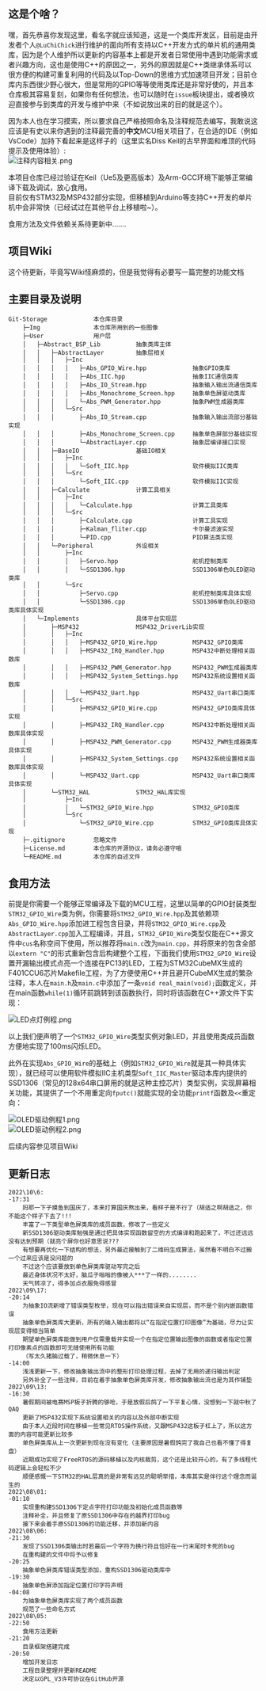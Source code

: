 ## 这是个啥？
嘿，首先恭喜你发现这里，看名字就应该知道，这是一个类库开发区，目前是由开发者个人`@LuChiChick`进行维护的面向所有支持以C++开发方式的单片机的通用类库，因为是个人维护所以更新的内容基本上都是开发者日常使用中遇到功能需求或者兴趣方向，这也是使用C++的原因之一，另外的原因就是C++类继承体系可以很方便的构建可重复利用的代码及以Top-Down的思维方式加速项目开发；目前仓库内东西很少野心很大，但是常用的GPIO等等使用类库还是非常好使的，并且本仓库极其容易复刻，如果你有任何想法，也可以随时在`issue`板块提出，或者换欢迎直接参与到类库的开发与维护中来（不如说放出来的目的就是这个）。  

因为本人也在学习摸索，所以要求自己严格按照命名及注释规范去编写，我敢说这应该是有史以来你遇到的注释最完善的**中文**MCU相关项目了，在合适的IDE（例如VsCode）加持下看起来是这样子的（这里实名Diss Keil的古早界面和难顶的代码提示及使用体验）:  
![注释内容相关.png](Img/注释内容相关.png)  

本项目仓库已经过验证在Keil（Ue5及更高版本）及Arm-GCC环境下能够正常编译下载及调试，放心食用。  
目前仅有STM32及MSP432部分实现，但移植到Arduino等支持C++开发的单片机中会非常快（已经试过在其他平台上移植啦~）。  

食用方法及文件依赖关系待更新中.......
## 项目Wiki
这个待更新，毕竟写Wiki怪麻烦的，但是我觉得有必要写一篇完整的功能文档

## 主要目录及说明
    Git-Storage             本仓库目录
        ├─Img               本仓库所用到的一些图像
        ├─User              用户层
        │   ├─Abstract_BSP_Lib          抽象类库主体
        │   │   ├─AbstractLayer         抽象层相关
        │   │   │   ├─Inc
        │   │   │   │   ├─Abs_GPIO_Wire.hpp             抽象GPIO类库
        │   │   │   │   ├─Abs_IIC.hpp                   抽象IIC通信类库
        │   │   │   │   ├─Abs_IO_Stream.hpp             抽象输入输出流通信类库
        │   │   │   │   ├─Abs_Monochrome_Screen.hpp     抽象单色屏驱动类库
        │   │   │   │   └─Abs_PWM_Generator.hpp         抽象PWM生成器类库
        │   │   │   └─Src
        │   │   │       ├─Abs_IO_Stream.cpp             抽象输入输出流部分基础实现
        │   │   │       ├─Abs_Monochrome_Screen.cpp     抽象单色屏部分基础实现
        │   │   │       └─AbstractLayer.cpp             抽象层编译接口实现
        │   │   ├─BaseIO                基础IO相关
        │   │   │   ├─Inc
        │   │   │   │   └─Soft_IIC.hpp                  软件模拟IIC类库
        │   │   │   └─Src
        │   │   │       └─Soft_IIC.cpp                  软件模拟IIC实现
        │   │   ├─Calculate             计算工具相关
        │   │   │   ├─Inc
        │   │   │   │   └─Calculate.hpp                 计算工具类库               
        │   │   │   └─Src
        │   │   │       ├─Calculate.cpp                 计算工具实现
        │   │   │       ├─Kalman_fliter.cpp             卡尔曼滤波实现
        │   │   │       └─PID.cpp                       PID算法类实现
        │   │   └─Peripheral            外设相关
        │   │       ├─Inc
        │   │       │   ├─Servo.hpp                     舵机控制类库
        │   │       │   └─SSD1306.hpp                   SSD1306单色OLED驱动类库
        │   │       └─Src
        │   │           ├─Servo.cpp                     舵机控制类库具体实现
        │   │           └─SSD1306.cpp                   SSD1306单色OLED驱动类库具体实现
        │   └─Implements                具体平台实现层
        │       ├─MSP432                MSP432_DriverLib实现
        │       │   ├─Inc                   
        │       │   │   ├─MSP432_GPIO_Wire.hpp          MSP432_GPIO类库
        │       │   │   ├─MSP432_IRQ_Handler.hpp        MSP432中断处理相关函数库
        │       │   │   ├─MSP432_PWM_Generator.hpp      MSP432_PWM生成器类库
        │       │   │   ├─MSP432_System_Settings.hpp    MSP432系统设置相关函数库
        │       │   │   └─MSP432_Uart.hpp               MSP432_Uart串口类库
        │       │   └─Src
        │       │       ├─MSP432_GPIO_Wire.cpp          MSP432_GPIO类库具体实现
        │       │       ├─MSP432_IRQ_Handler.cpp        MSP432中断处理相关函数库具体实现
        │       │       ├─MSP432_PWM_Generator.cpp      MSP432_PWM生成器类库具体实现
        │       │       ├─MSP432_System_Settings.cpp    MSP432系统设置相关函数库具体实现
        │       │       └─MSP432_Uart.cpp               MSP432_Uart串口类库具体实现
        │       └─STM32_HAL             STM32_HAL库实现
        │           ├─Inc
        │           │   └─STM32_GPIO_Wire.hpp           STM32_GPIO类库
        │           └─Src
        │               └─STM32_GPIO_Wire.cpp           STM32_GPIO类库具体实现   
        ├─.gitignore        忽略文件
        ├─License.md        本仓库的开源协议，请务必遵守哦
        └─README.md         本仓库的自述文件

## 食用方法
前提是你需要一个能够正常编译及下载的MCU工程，这里以简单的GPIO封装类型`STM32_GPIO_Wire`类为例，你需要将`STM32_GPIO_Wire.hpp`及其依赖项`Abs_GPIO_Wire.hpp`添加进工程包含目录，并将`STM32_GPIO_Wire.cpp`及`AbstractLayer.cpp`加入工程编译，并且，`STM32_GPIO_Wire`类型仅能在C++源文件中`cus`名称空间下使用，所以推荐将`main.c`改为`main.cpp`，并将原来的包含全部以`extern "C"`的形式重新包含后构建整个工程，下面我们使用`STM32_GPIO_Wire`设置开漏输出模式点亮一个连接在PC13的LED，工程为STM32CubeMX生成的F401CCU6芯片Makefile工程，为了方便使用C++并且避开CubeMX生成的繁杂注释，本人在`main.h`及`main.c`中添加了一条`void real_main(void);`函数定义，并在main函数`while(1)`循环前跳转到该函数执行，同时将该函数在C++源文件下实现：  

![LED点灯例程.png](Img/LED点灯例程.png)  

以上我们便声明了一个`STM32_GPIO_Wire`类型实例对象LED，并且使用类成员函数方便地实现了100ms闪烁LED。  

此外在实现`Abs_GPIO_Wire`的基础上（例如`STM32_GPIO_Wire`就是其一种具体实现），就已经可以使用软件模拟IIC主机类型`Soft_IIC_Master`驱动本库内提供的SSD1306（常见的128x64串口屏用的就是这种主控芯片）类型实例，实现屏幕相关功能，其提供了一个不用重定向`fputc()`就能实现的全功能`printf`函数及`<<`重定向：  

![OLED驱动例程1.png](Img/OLED驱动例程1.png)  
![OLED驱动例程2.png](Img/OLED驱动例程2.png)  

后续内容参见项目Wiki

## 更新日志
```log
2022\10\6:
-17:31
    妈耶一下子摸鱼到国庆了，本来打算国庆熬出来，看样子是不行了（胡适之啊胡适之，你不能这个样子下去了!!!
    丰富了一下类型单色屏类库的成员函数，修改了一些定义
    新SSD1306驱动类库勉强是通过把具体实现函数留空的方式编译和跑起来了，不过还远远没有达到预期（就亮个屏你也好意思说???
    有想要再优化一下结构的想法，另外最近接触到了二维码生成算法，虽然看不明白不过搬一个过来应该是没问题的
    不过这个应该要放到单色屏类库驱动写完之后
    最近身体状况不太好，脑瓜子嗡嗡的像被人***了一样的........
    天气转凉了，得多加点衣服免得感冒
2022\09\17:
-20:14
    为抽象IO流新增了错误类型枚举，现在可以指出错误来自实现层，而不是个别内嵌函数错误
    抽象单色屏类库大更新，所有的输入输出都将以“在指定位置打印图像”为基础，尽力让实现层变得相当简单
    期望单色屏类库能做到用户仅需重载并实现一个在指定位置输出图像的函数或者指定位置打印像素点的函数即可无缝使用所有功能
    （写太久猪脑过载了，稍微休息一下）
-14:00
    浅浅更新一下，修改抽象输出流中的整形打印处理过程，去掉了无用的递归输出判定
    另外补全了一些注释，目前在着手抽象单色屏类库开发，修改抽象输出流也是为其作铺垫
2022\09\13:
-16:30
    暑假期间被电赛MSP板子折腾的够呛，于是放假后鸽了一下平复心情，没想到一下就中秋了QAQ
    更新了MSP432实现下系统设置相关的内容以及外部中断实现
    由于本人近段时间在移植一些常见RTOS操作系统，又跟MSP432这板子杠上了，所以这方面的内容可能更新比较多
    单色屏类库从上一次更新到现在没有变化（主要原因是暑假鸽完了我自己也看不懂了得复盘）
    近期成功实现了FreeRTOS的源码移植以及内核裁剪，这个还是比较开心的，有了多线程代码逻辑上会轻松不少
    顺便感慨一下STM32的HAL层真的是非常有远见的聪明举措，本库其实是伴行这个理念而诞生的
2022\08\01:
-01:10
    实现重构建SSD1306下定点字符打印功能及初始化成员函数等
    注释补全，并且修复了原SSD1306中存在的越界打印bug
    接下来会着手原SSD1306的功能迁移，并添加新内容
2022\08\06:
-21:30
    发现了SSD1306类输出时若最后一个字符为换行符且恰好在一行末尾时卡死的bug
    在重构建的文件中将予以修复
-20:25
    抽象单色屏类库错误类型添加，重构SSD1306驱动类库中
-19:30
    抽象单色屏添加指定位置打印字符声明
-04:08
    为抽象单色屏类库实现了两个成员函数
    规范了一些命名方式
2022\08\05:
-22:50
    食用方法更新
-21:20
    目录框架搭建完成
-20:50
    增加开发日志
    工程目录整理并更新README
    决定以GPL_V3许可协议在GitHub开源

```